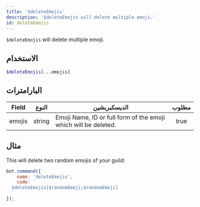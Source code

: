 ```yaml
---
title: '$deleteEmojis'
description: '$deleteEmojis will delete multiple emoji.'
id: deleteEmojis
---
```


`$deleteEmojis` will delete multiple emoji.

## الاستخدام

```php
$deleteEmojis[...emojis]
```

## البارامترات

| Field  | النوع  | الديسكبربشين                                                    | مطلوب |
| ------ | ------ | --------------------------------------------------------------- |:-----:|
| emojis | string | Emoji Name, ID or full form of the emoji which will be deleted. | true  |

## مثال

This will delete two random emojis of your guild:

```javascript
bot.command({
    name: 'deleteEmojis',
    code: `
  $deleteEmojis[$randomEmoji;$randomEmoji]
  `
});
```
